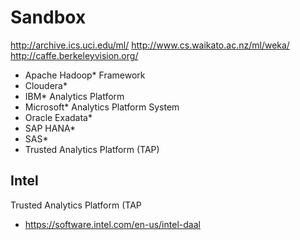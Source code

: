 # Sandbox

http://archive.ics.uci.edu/ml/
http://www.cs.waikato.ac.nz/ml/weka/
http://caffe.berkeleyvision.org/

- Apache Hadoop* Framework 
- Cloudera* 
- IBM* Analytics Platform 
- Microsoft* Analytics Platform System 
- Oracle Exadata* 
- SAP HANA* 
- SAS* 
- Trusted Analytics Platform (TAP)

## Intel 

Trusted Analytics Platform (TAP

- https://software.intel.com/en-us/intel-daal

